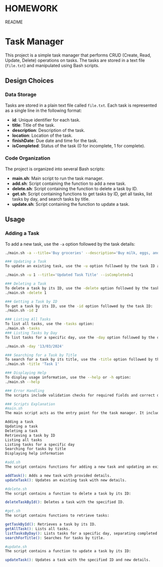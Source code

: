# HOMEWORK
README
# Task Manager

This project is a simple task manager that performs CRUD (Create, Read, Update, Delete) operations on tasks. The tasks are stored in a text file (`file.txt`) and manipulated using Bash scripts.

## Design Choices

### Data Storage
Tasks are stored in a plain text file called `file.txt`. Each task is represented as a single line in the following format:

- **id**: Unique identifier for each task.
- **title**: Title of the task.
- **description**: Description of the task.
- **location**: Location of the task.
- **finishDate**: Due date and time for the task.
- **isCompleted**: Status of the task (0 for incomplete, 1 for complete).

### Code Organization
The project is organized into several Bash scripts:

- **main.sh**: Main script to run the task manager.
- **add.sh**: Script containing the function to add a new task.
- **delete.sh**: Script containing the function to delete a task by ID.
- **get.sh**: Script containing functions to get tasks by ID, get all tasks, list tasks by day, and search tasks by title.
- **update.sh**: Script containing the function to update a task.

## Usage

### Adding a Task
To add a new task, use the `-a` option followed by the task details:

```bash
./main.sh -a --title='Buy groceries' --description='Buy milk, eggs, and bread' --location='Supermarket' --finishDate='13/03/2024 10:00'

### Updating a Task
To update an existing task, use the -u option followed by the task ID and the updated details:

./main.sh -u 1 --title='Updated Task Title' --isCompleted=1

### Deleting a Task
To delete a task by its ID, use the -delete option followed by the task ID:
./main.sh -delete 1

### Getting a Task by ID
To get a task by its ID, use the -id option followed by the task ID:
./main.sh -id 2

### Listing All Tasks
To list all tasks, use the -tasks option:
./main.sh -tasks
### Listing Tasks by Day
To list tasks for a specific day, use the -day option followed by the date in dd/mm/yyyy format:

./main.sh -day '13/03/2024'

### Searching for a Task by Title
To search for a task by its title, use the -title option followed by the search term:
./main.sh -title 'Task 1'

### Displaying Help
To display usage information, use the --help or -h option:
./main.sh --help

### Error Handling
The scripts include validation checks for required fields and correct date-time formats. Error messages are redirected to standard error.

### Scripts Explanation
#main.sh
The main script acts as the entry point for the task manager. It includes the following functionalities:

Adding a task
Updating a task
Deleting a task
Retrieving a task by ID
Listing all tasks
Listing tasks for a specific day
Searching for tasks by title
Displaying help information

#add.sh
The script contains functions for adding a new task and updating an existing task:

addTask(): Adds a new task with provided details.
updateTask(): Updates an existing task with new details.

#delete.sh
The script contains a function to delete a task by its ID:

deleteTaskById(): Deletes a task with the specified ID.

#get.sh
The script contains functions to retrieve tasks:

getTaskById(): Retrieves a task by its ID.
getAllTask(): Lists all tasks.
listTasksByDay(): Lists tasks for a specific day, separating completed and uncompleted tasks.
searchForTitle(): Searches for tasks by title.

#update.sh
The script contains a function to update a task by its ID:

updateTask(): Updates a task with the specified ID and new details.

